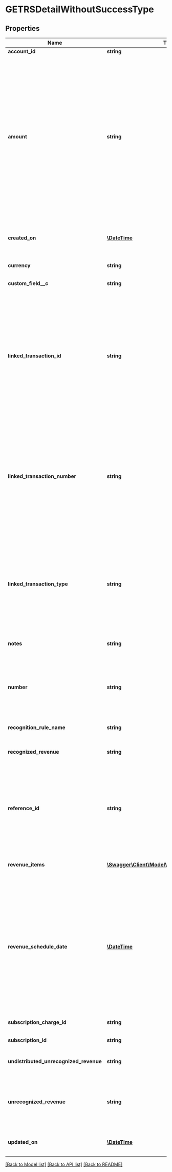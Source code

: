 # GETRSDetailWithoutSuccessType

## Properties
Name | Type | Description | Notes
------------ | ------------- | ------------- | -------------
**account_id** | **string** | An account ID. | [optional] 
**amount** | **string** | The revenue schedule amount, which is the sum of all revenue items. This field cannot be null and must be formatted based on the currency, such as &#x60;JPY 30&#x60; or &#x60;USD 30.15&#x60;. Test out the currency to ensure you are using the proper formatting otherwise, the response will fail and this error message is returned: &#x60;Allocation amount with wrong decimal places.&#x60; | [optional] 
**created_on** | [**\DateTime**](\DateTime.md) | The date when the record was created in &#x60;YYYY-MM-DD HH:MM:SS&#x60; format. | [optional] 
**currency** | **string** | The type of currency used. | [optional] 
**custom_field__c** | **string** | Any custom fields defined for this object. | [optional] 
**linked_transaction_id** | **string** | The linked transaction ID for billing transactions. This field is used for all rules except the custom unlimited or manual recognition rule models. If using the custom unlimited rule model, then the field value must be null. If the field is not null, then the referenceId field must be null. | [optional] 
**linked_transaction_number** | **string** | The number for the linked invoice item or invoice item adjustment transaction. This field is used for all rules except the custom unlimited or manual recognition rule models.  If using the custom unlimited or manual recognition rule models, then the field value is null. | [optional] 
**linked_transaction_type** | **string** | The type of linked transaction for billing transactions, which can be invoice item or invoice item adjustment. This field is used for all rules except the custom unlimited or manual recognition rule models. | [optional] 
**notes** | **string** | Additional information about this record. | [optional] 
**number** | **string** | Revenue schedule number. The revenue schedule number is always prefixed with \&quot;RS\&quot;, for example, \&quot;RS-00000001\&quot;. | [optional] 
**recognition_rule_name** | **string** | The name of the recognition rule. | [optional] 
**recognized_revenue** | **string** | The revenue that was distributed in a closed accounting period. | [optional] 
**reference_id** | **string** | Reference ID is used only in the custom unlimited rule to create a revenue schedule. In this scenario, the revenue schedule is not linked to an invoice item or invoice item adjustment. | [optional] 
**revenue_items** | [**\Swagger\Client\Model\GETRsRevenueItemType[]**](GETRsRevenueItemType.md) | Revenue items are listed in ascending order by the accounting period start date. | [optional] 
**revenue_schedule_date** | [**\DateTime**](Date.md) | The effective date of the revenue schedule. For example, the revenue schedule date for bookings-based revenue recognition is typically set to the order date or contract date.  The date cannot be in a closed accounting period. The date must be in the &#x60;YYYY-MM-DD&#x60; format. | [optional] 
**subscription_charge_id** | **string** | The original subscription charge ID. | [optional] 
**subscription_id** | **string** | The original subscription ID. | [optional] 
**undistributed_unrecognized_revenue** | **string** | Revenue in the open-ended accounting period. | [optional] 
**unrecognized_revenue** | **string** | Revenue distributed in all open accounting periods, which includes the open-ended accounting period. | [optional] 
**updated_on** | [**\DateTime**](\DateTime.md) | The date when the revenue automation start date was set. | [optional] 

[[Back to Model list]](../README.md#documentation-for-models) [[Back to API list]](../README.md#documentation-for-api-endpoints) [[Back to README]](../README.md)


